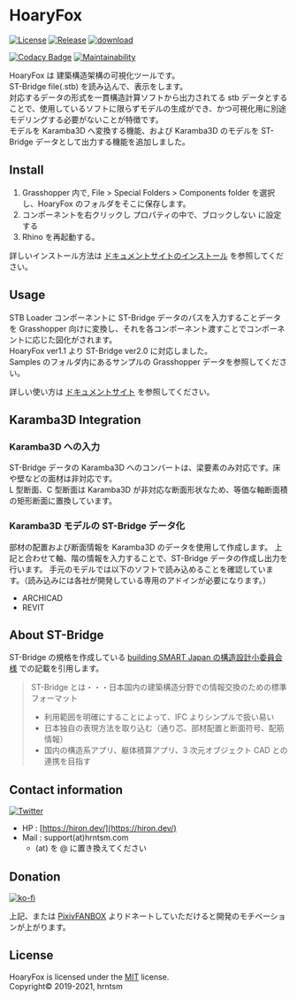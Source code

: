# HoaryFox

[![License](https://img.shields.io/github/license/hrntsm/HoaryFox)](https://github.com/hrntsm/HoaryFox/blob/master/LICENSE)
[![Release](https://img.shields.io/github/v/release/hrntsm/HoaryFox)](https://github.com/hrntsm/HoaryFox/releases)
[![download](https://img.shields.io/badge/download-Food4Rhino-lightgray)](https://www.food4rhino.com/app/hoaryfox)

[![Codacy Badge](https://app.codacy.com/project/badge/Grade/c0a462728dce4983802d447ed67d3e7c)](https://www.codacy.com/gh/hrntsm/HoaryFox/dashboard?utm_source=github.com&utm_medium=referral&utm_content=hrntsm/HoaryFox&utm_campaign=Badge_Grade)
[![Maintainability](https://api.codeclimate.com/v1/badges/bc78a575fcf5e9448929/maintainability)](https://codeclimate.com/github/hrntsm/HoaryFox/maintainability)

HoaryFox は 建築構造架構の可視化ツールです。  
ST-Bridge file(.stb) を読み込んで、表示をします。  
対応するデータの形式を一貫構造計算ソフトから出力されてる stb データとすることで、使用しているソフトに限らずモデルの生成ができ、かつ可視化用に別途モデリングする必要がないことが特徴です。  
モデルを Karamba3D へ変換する機能、および Karamba3D のモデルを ST-Bridge データとして出力する機能を追加しました。

## Install

1. Grasshopper 内で, File > Special Folders > Components folder を選択し、HoaryFox のフォルダをそこに保存します。
2. コンポーネントを右クリックし プロパティの中で、ブロックしない に設定する
3. Rhino を再起動する。

詳しいインストール方法は [ドキュメントサイトのインストール](https://hiron.dev/HoaryFox/docs/Usage/HowToInstall) を参照してください。

## Usage

STB Loader コンポーネントに ST-Bridge データのパスを入力することデータを Grasshopper 向けに変換し、それを各コンポーネント渡すことでコンポーネントに応じた図化がされます。  
HoaryFox ver1.1 より ST-Bridge ver2.0 に対応しました。  
Samples のフォルダ内にあるサンプルの Grasshopper データを参照してください。

詳しい使い方は [ドキュメントサイト](https://hiron.dev/HoaryFox/) を参照してください。

## Karamba3D Integration

### Karamba3D への入力

ST-Bridge データの Karamba3D へのコンバートは、梁要素のみ対応です。床や壁などの面材は非対応です。  
L 型断面、C 型断面は Karamba3D が非対応な断面形状なため、等価な軸断面積の矩形断面に置換しています。

### Karamba3D モデルの ST-Bridge データ化

部材の配置および断面情報を Karamba3D のデータを使用して作成します。
上記と合わせて軸、階の情報を入力することで、ST-Bridge データの作成し出力を行います。
手元のモデルでは以下のソフトで読み込めることを確認しています。（読み込みには各社が開発している専用のアドインが必要になります。）

- ARCHICAD
- REVIT

## About ST-Bridge

ST-Bridge の規格を作成している [building SMART Japan の構造設計小委員会様](https://www.building-smart.or.jp/meeting/buildall/structural-design/) での記載を引用します。

> ST-Bridge とは・・・日本国内の建築構造分野での情報交換のための標準フォーマット
>
> - 利用範囲を明確にすることによって、IFC よりシンプルで扱い易い
> - 日本独自の表現方法を取り込む（通り芯、部材配置と断面符号、配筋情報）
> - 国内の構造系アプリ、躯体積算アプリ、3 次元オブジェクト CAD との連携を目指す

## Contact information

[![Twitter](https://img.shields.io/twitter/follow/hiron_rgkr?style=social)](https://twitter.com/hiron_rgkr)

- HP : [https://hiron.dev/](https://hiron.dev/)
- Mail : support(at)hrntsm.com
  - (at) を @ に置き換えてください

## Donation

[![ko-fi](https://ko-fi.com/img/githubbutton_sm.svg)](https://ko-fi.com/G2G5C2MIU)

上記、または [PixivFANBOX](https://hiron.fanbox.cc/) よりドネートしていただけると開発のモチベーションが上がります。

## License

HoaryFox is licensed under the [MIT](https://github.com/hrntsm/HoaryFox/blob/master/LICENSE) license.  
Copyright© 2019-2021, hrntsm
